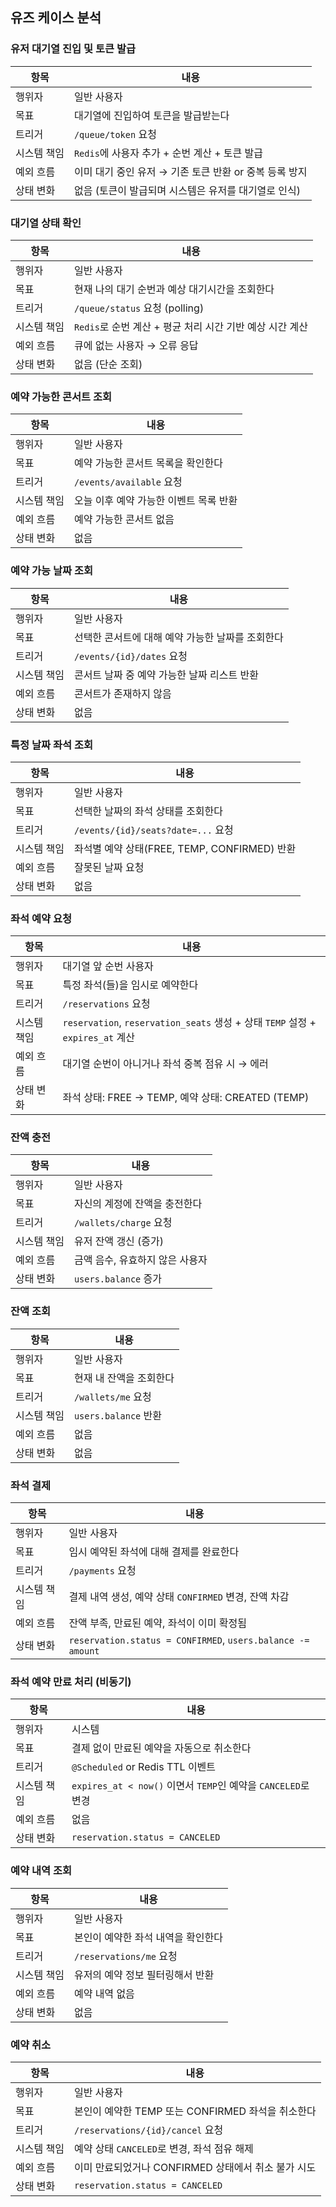## 유즈 케이스 분석
### 유저 대기열 진입 및 토큰 발급
| 항목 | 내용 |
| --- | --- |
| 행위자 | 일반 사용자 |
| 목표 | 대기열에 진입하여 토큰을 발급받는다 |
| 트리거 | `/queue/token` 요청 |
| 시스템 책임 | `Redis`에 사용자 추가 + 순번 계산 + 토큰 발급 |
| 예외 흐름 | 이미 대기 중인 유저 → 기존 토큰 반환 or 중복 등록 방지 |
| 상태 변화 | 없음 (토큰이 발급되며 시스템은 유저를 대기열로 인식) |

### 대기열 상태 확인
| 항목 | 내용 |
| --- | --- |
| 행위자 | 일반 사용자 |
| 목표 | 현재 나의 대기 순번과 예상 대기시간을 조회한다 |
| 트리거 | `/queue/status` 요청 (polling) |
| 시스템 책임 | `Redis`로 순번 계산 + 평균 처리 시간 기반 예상 시간 계산 |
| 예외 흐름 | 큐에 없는 사용자 → 오류 응답 |
| 상태 변화 | 없음 (단순 조회) |

### 예약 가능한 콘서트 조회
| 항목 | 내용 |
| --- | --- |
| 행위자 | 일반 사용자 |
| 목표 | 예약 가능한 콘서트 목록을 확인한다 |
| 트리거 | `/events/available` 요청 |
| 시스템 책임 | 오늘 이후 예약 가능한 이벤트 목록 반환 |
| 예외 흐름 | 예약 가능한 콘서트 없음 |
| 상태 변화 | 없음 |

### 예약 가능 날짜 조회
| 항목 | 내용 |
| --- | --- |
| 행위자 | 일반 사용자 |
| 목표 | 선택한 콘서트에 대해 예약 가능한 날짜를 조회한다 |
| 트리거 | `/events/{id}/dates` 요청 |
| 시스템 책임 | 콘서트 날짜 중 예약 가능한 날짜 리스트 반환 |
| 예외 흐름 | 콘서트가 존재하지 않음 |
| 상태 변화 | 없음 |

### 특정 날짜 좌석 조회
| 항목 | 내용 |
| --- | --- |
| 행위자 | 일반 사용자 |
| 목표 | 선택한 날짜의 좌석 상태를 조회한다 |
| 트리거 | `/events/{id}/seats?date=...` 요청 |
| 시스템 책임 | 좌석별 예약 상태(FREE, TEMP, CONFIRMED) 반환 |
| 예외 흐름 | 잘못된 날짜 요청 |
| 상태 변화 | 없음 |

### 좌석 예약 요청
| 항목 | 내용 |
| --- | --- |
| 행위자 | 대기열 앞 순번 사용자 |
| 목표 | 특정 좌석(들)을 임시로 예약한다 |
| 트리거 | `/reservations` 요청 |
| 시스템 책임 | `reservation`, `reservation_seats` 생성 + 상태 `TEMP` 설정 + `expires_at` 계산 |
| 예외 흐름 | 대기열 순번이 아니거나 좌석 중복 점유 시 → 에러 |
| 상태 변화 | 좌석 상태: FREE → TEMP, 예약 상태: CREATED (TEMP) |

### 잔액 충전
| 항목 | 내용 |
| --- | --- |
| 행위자 | 일반 사용자 |
| 목표 | 자신의 계정에 잔액을 충전한다 |
| 트리거 | `/wallets/charge` 요청 |
| 시스템 책임 | 유저 잔액 갱신 (증가) |
| 예외 흐름 | 금액 음수, 유효하지 않은 사용자 |
| 상태 변화 | `users.balance` 증가 |

### 잔액 조회
| 항목 | 내용 |
| --- | --- |
| 행위자 | 일반 사용자 |
| 목표 | 현재 내 잔액을 조회한다 |
| 트리거 | `/wallets/me` 요청 |
| 시스템 책임 | `users.balance` 반환 |
| 예외 흐름 | 없음 |
| 상태 변화 | 없음 |

### 좌석 결제
| 항목 | 내용 |
| --- | --- |
| 행위자 | 일반 사용자 |
| 목표 | 임시 예약된 좌석에 대해 결제를 완료한다 |
| 트리거 | `/payments` 요청 |
| 시스템 책임 | 결제 내역 생성, 예약 상태 `CONFIRMED` 변경, 잔액 차감 |
| 예외 흐름 | 잔액 부족, 만료된 예약, 좌석이 이미 확정됨 |
| 상태 변화 | `reservation.status = CONFIRMED`, `users.balance -= amount` |

### 좌석 예약 만료 처리 (비동기)
| 항목 | 내용 |
| --- | --- |
| 행위자 | 시스템 |
| 목표 | 결제 없이 만료된 예약을 자동으로 취소한다 |
| 트리거 | `@Scheduled` or Redis TTL 이벤트 |
| 시스템 책임 | `expires_at < now()` 이면서 `TEMP`인 예약을 `CANCELED`로 변경 |
| 예외 흐름 | 없음 |
| 상태 변화 | `reservation.status = CANCELED` |

### 예약 내역 조회
| 항목 | 내용 |
| --- | --- |
| 행위자 | 일반 사용자 |
| 목표 | 본인이 예약한 좌석 내역을 확인한다 |
| 트리거 | `/reservations/me` 요청 |
| 시스템 책임 | 유저의 예약 정보 필터링해서 반환 |
| 예외 흐름 | 예약 내역 없음 |
| 상태 변화 | 없음 |

### 예약 취소
| 항목 | 내용 |
| --- | --- |
| 행위자 | 일반 사용자 |
| 목표 | 본인이 예약한 TEMP 또는 CONFIRMED 좌석을 취소한다 |
| 트리거 | `/reservations/{id}/cancel` 요청 |
| 시스템 책임 | 예약 상태 `CANCELED`로 변경, 좌석 점유 해제 |
| 예외 흐름 | 이미 만료되었거나 CONFIRMED 상태에서 취소 불가 시도 |
| 상태 변화 | `reservation.status = CANCELED` |